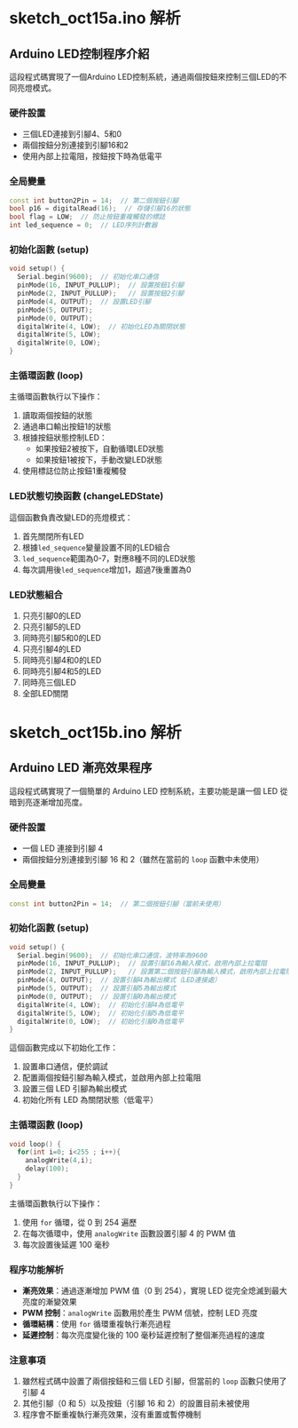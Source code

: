 
# sketch_oct15a.ino 解析
## Arduino LED控制程序介紹

這段程式碼實現了一個Arduino LED控制系統，通過兩個按鈕來控制三個LED的不同亮燈模式。

### 硬件設置

- 三個LED連接到引腳4、5和0
- 兩個按鈕分別連接到引腳16和2
- 使用內部上拉電阻，按鈕按下時為低電平

### 全局變量

```cpp
const int button2Pin = 14;  // 第二個按鈕引腳
bool p16 = digitalRead(16);  // 存儲引腳16的狀態
bool flag = LOW;  // 防止按鈕重複觸發的標誌
int led_sequence = 0;  // LED序列計數器
```

### 初始化函數 (setup)

```cpp
void setup() {
  Serial.begin(9600);  // 初始化串口通信
  pinMode(16, INPUT_PULLUP);  // 設置按鈕1引腳
  pinMode(2, INPUT_PULLUP);   // 設置按鈕2引腳
  pinMode(4, OUTPUT);  // 設置LED引腳
  pinMode(5, OUTPUT);
  pinMode(0, OUTPUT);
  digitalWrite(4, LOW);  // 初始化LED為關閉狀態
  digitalWrite(5, LOW);
  digitalWrite(0, LOW);
}
```

### 主循環函數 (loop)

主循環函數執行以下操作：

1. 讀取兩個按鈕的狀態
2. 通過串口輸出按鈕1的狀態
3. 根據按鈕狀態控制LED：
   - 如果按鈕2被按下，自動循環LED狀態
   - 如果按鈕1被按下，手動改變LED狀態
4. 使用標誌位防止按鈕1重複觸發

### LED狀態切換函數 (changeLEDState)

這個函數負責改變LED的亮燈模式：

1. 首先關閉所有LED
2. 根據`led_sequence`變量設置不同的LED組合
3. `led_sequence`範圍為0-7，對應8種不同的LED狀態
4. 每次調用後`led_sequence`增加1，超過7後重置為0

### LED狀態組合

1. 只亮引腳0的LED
2. 只亮引腳5的LED
3. 同時亮引腳5和0的LED
4. 只亮引腳4的LED
5. 同時亮引腳4和0的LED
6. 同時亮引腳4和5的LED
7. 同時亮三個LED
8. 全部LED關閉


# sketch_oct15b.ino 解析
## Arduino LED 漸亮效果程序

這段程式碼實現了一個簡單的 Arduino LED 控制系統，主要功能是讓一個 LED 從暗到亮逐漸增加亮度。

### 硬件設置

- 一個 LED 連接到引腳 4
- 兩個按鈕分別連接到引腳 16 和 2（雖然在當前的 `loop` 函數中未使用）

### 全局變量

```cpp
const int button2Pin = 14;  // 第二個按鈕引腳（當前未使用）
```

### 初始化函數 (setup)

```cpp
void setup() {
  Serial.begin(9600);  // 初始化串口通信，波特率為9600
  pinMode(16, INPUT_PULLUP);  // 設置引腳16為輸入模式，啟用內部上拉電阻
  pinMode(2, INPUT_PULLUP);   // 設置第二個按鈕引腳為輸入模式，啟用內部上拉電阻
  pinMode(4, OUTPUT);  // 設置引腳4為輸出模式（LED連接處）
  pinMode(5, OUTPUT);  // 設置引腳5為輸出模式
  pinMode(0, OUTPUT);  // 設置引腳0為輸出模式
  digitalWrite(4, LOW);  // 初始化引腳4為低電平
  digitalWrite(5, LOW);  // 初始化引腳5為低電平
  digitalWrite(0, LOW);  // 初始化引腳0為低電平
}
```

這個函數完成以下初始化工作：

1. 設置串口通信，便於調試
2. 配置兩個按鈕引腳為輸入模式，並啟用內部上拉電阻
3. 設置三個 LED 引腳為輸出模式
4. 初始化所有 LED 為關閉狀態（低電平）

### 主循環函數 (loop)

```cpp
void loop() {
  for(int i=0; i<255 ; i++){
    analogWrite(4,i);
    delay(100);
  }
}
```

主循環函數執行以下操作：

1. 使用 `for` 循環，從 0 到 254 遍歷
2. 在每次循環中，使用 `analogWrite` 函數設置引腳 4 的 PWM 值
3. 每次設置後延遲 100 毫秒

### 程序功能解析

- **漸亮效果**：通過逐漸增加 PWM 值（0 到 254），實現 LED 從完全熄滅到最大亮度的漸變效果
- **PWM 控制**：`analogWrite` 函數用於產生 PWM 信號，控制 LED 亮度
- **循環結構**：使用 `for` 循環重複執行漸亮過程
- **延遲控制**：每次亮度變化後的 100 毫秒延遲控制了整個漸亮過程的速度

### 注意事項

1. 雖然程式碼中設置了兩個按鈕和三個 LED 引腳，但當前的 `loop` 函數只使用了引腳 4
2. 其他引腳（0 和 5）以及按鈕（引腳 16 和 2）的設置目前未被使用
3. 程序會不斷重複執行漸亮效果，沒有重置或暫停機制

